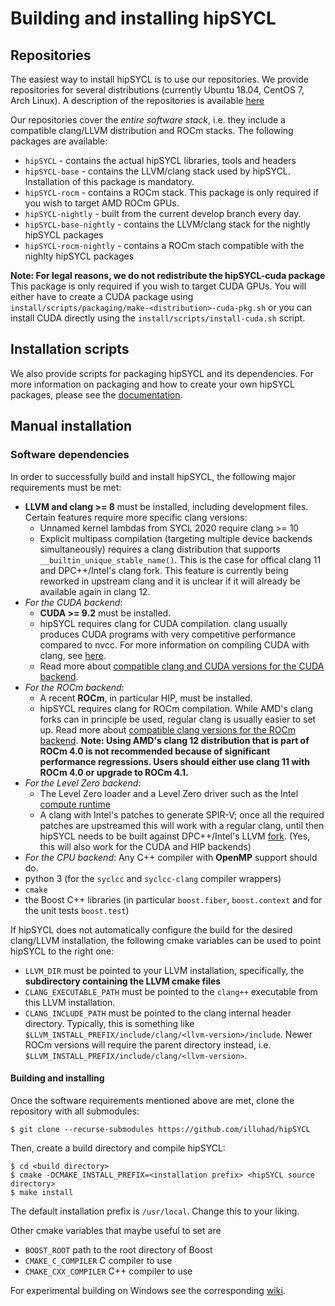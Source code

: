 
# Building and installing hipSYCL

## Repositories
The easiest way to install hipSYCL is to use our repositories. We provide repositories for several distributions (currently Ubuntu 18.04, CentOS 7, Arch Linux). A description of the repositories is available [here](../install/scripts/README.md#installing-from-repositories)

Our repositories cover the *entire software stack*, i.e. they include a compatible clang/LLVM distribution and ROCm stacks. The following packages are available:
* `hipSYCL` - contains the actual hipSYCL libraries, tools and headers
* `hipSYCL-base` - contains the LLVM/clang stack used by hipSYCL. Installation of this package is mandatory.
* `hipSYCL-rocm` - contains a ROCm stack. This package is only required if you wish to target AMD ROCm GPUs.
* `hipSYCL-nightly` - built from the current develop branch every day.
* `hipSYCL-base-nightly` - contains the LLVM/clang stack for the nightly hipSYCL packages
* `hipSYCL-rocm-nightly` - contains a ROCm stach compatible with the nighlty hipSYCL packages

**Note: For legal reasons, we do not redistribute the hipSYCL-cuda package** This package is only required if you wish to target CUDA GPUs. You will either have to create a CUDA package using `install/scripts/packaging/make-<distribution>-cuda-pkg.sh` or you can install CUDA directly using the `install/scripts/install-cuda.sh` script.


## Installation scripts
We also provide scripts for packaging hipSYCL and its dependencies. For more information on packaging and how to create your own hipSYCL packages, please see the [documentation](../install/scripts/README.md).

## Manual installation

### Software dependencies
In order to successfully build and install hipSYCL, the following major requirements must be met:

* **LLVM and clang >= 8** must be installed, including development files. Certain features require more specific clang versions:
  * Unnamed kernel lambdas from SYCL 2020 require clang >= 10
  * Explicit multipass compilation (targeting multiple device backends simultaneously) requires a clang distribution that supports `__builtin_unique_stable_name()`. This is the case for offical clang 11 and DPC++/Intel's clang fork. This feature is currently being reworked in upstream clang and it is unclear if it will already be available again in clang 12.
* *For the CUDA backend*: 
  * **CUDA >= 9.2** must be installed.
  * hipSYCL requires clang for CUDA compilation. clang usually produces CUDA programs with very competitive performance compared to nvcc. For more information on compiling CUDA with clang, see [here](http://llvm.org/docs/CompileCudaWithLLVM.html).
  * Read more about [compatible clang and CUDA versions for the CUDA backend](install-cuda.md).
* *For the ROCm backend*: 
  * A recent **ROCm**, in particular HIP, must be installed.
  * hipSYCL requires clang for ROCm compilation. While AMD's clang forks can in principle be used, regular clang is usually easier to set up. Read more about [compatible clang versions for the ROCm backend](install-rocm.md). **Note: Using AMD's clang 12 distribution that is part of ROCm 4.0 is not recommended because of significant performance regressions. Users should either use clang 11 with ROCm 4.0 or upgrade to ROCm 4.1.**
* *For the Level Zero backend*:
  * The Level Zero loader and a Level Zero driver such as the Intel [compute runtime](https://github.com/intel/compute-runtime)
  * A clang with Intel's patches to generate SPIR-V; once all the required patches are upstreamed this will work with a regular clang, until then hipSYCL needs to be built against DPC++/Intel's LLVM [fork](https://github.com/intel/llvm). (Yes, this will also work for the CUDA and HIP backends)
* *For the CPU backend*: Any C++ compiler with **OpenMP** support should do.
* python 3 (for the `syclcc` and `syclcc-clang` compiler wrappers)
* `cmake`
* the Boost C++ libraries (in particular `boost.fiber`, `boost.context` and for the unit tests `boost.test`)

If hipSYCL does not automatically configure the build for the desired clang/LLVM installation, the following cmake variables can be used to point hipSYCL to the right one:
* `LLVM_DIR` must be pointed to your LLVM installation, specifically, the **subdirectory containing the LLVM cmake files**
* `CLANG_EXECUTABLE_PATH` must be pointed to the `clang++` executable from this LLVM installation.
* `CLANG_INCLUDE_PATH` must be pointed to the clang internal header directory. Typically, this is something like `$LLVM_INSTALL_PREFIX/include/clang/<llvm-version>/include`. Newer ROCm versions will require the parent directory instead, i.e. `$LLVM_INSTALL_PREFIX/include/clang/<llvm-version>`.

#### Building and installing 

Once the software requirements mentioned above are met, clone the repository with all submodules:
```
$ git clone --recurse-submodules https://github.com/illuhad/hipSYCL
```
Then, create a build directory and compile hipSYCL:
```
$ cd <build directory>
$ cmake -DCMAKE_INSTALL_PREFIX=<installation prefix> <hipSYCL source directory>
$ make install
```
The default installation prefix is `/usr/local`. Change this to your liking.

Other cmake variables that maybe useful to set are
* `BOOST_ROOT` path to the root directory of Boost
* `CMAKE_C_COMPILER` C compiler to use
* `CMAKE_CXX_COMPILER` C++ compiler to use


For experimental building on Windows see the corresponding [wiki](https://github.com/illuhad/hipSYCL/wiki/Using-hipSYCL-on-Windows).
